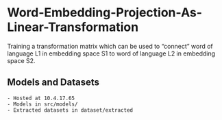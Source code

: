 
# Word-Embedding-Projection-As-Linear-Transformation
Training a transformation matrix which can be used to “connect” word of language L1 in embedding space S1 to word of language L2 in embedding space S2.

## Models and Datasets
	- Hosted at 10.4.17.65
	- Models in src/models/
	- Extracted datasets in dataset/extracted
